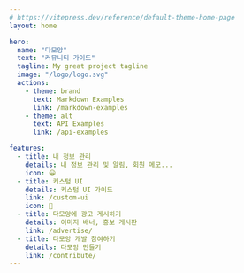 ```yaml
---
# https://vitepress.dev/reference/default-theme-home-page
layout: home

hero:
  name: "다모앙"
  text: "커뮤니티 가이드"
  tagline: My great project tagline
  image: "/logo/logo.svg"
  actions:
    - theme: brand
      text: Markdown Examples
      link: /markdown-examples
    - theme: alt
      text: API Examples
      link: /api-examples

features:
  - title: 내 정보 관리
    details: 내 정보 관리 및 알림, 회원 메모...
    icon: 😀
  - title: 커스텀 UI
    details: 커스텀 UI 가이드
    link: /custom-ui
    icon: 🎨
  - title: 다모앙에 광고 게시하기
    details: 이미지 배너, 홍보 게시판
    link: /advertise/
  - title: 다모앙 개발 참여하기
    details: 다모앙 만들기
    link: /contribute/
---
```

